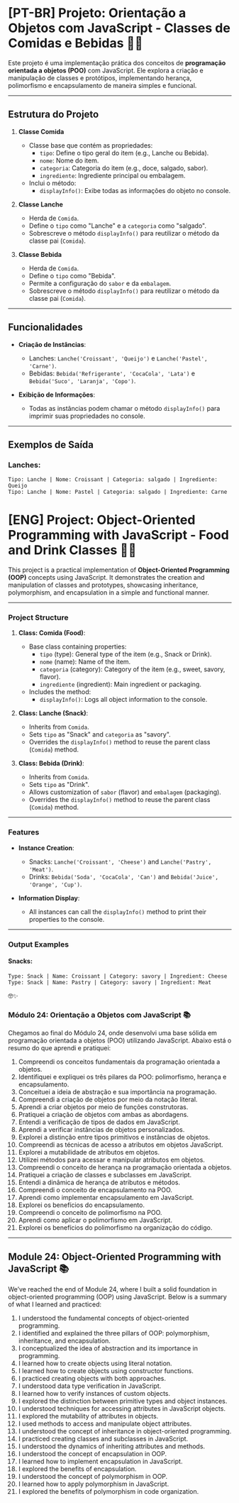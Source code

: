 # [PT-BR] Projeto: Orientação a Objetos com JavaScript - Classes de Comidas e Bebidas 🥐🥤

Este projeto é uma implementação prática dos conceitos de **programação orientada a objetos (POO)** com JavaScript. Ele explora a criação e manipulação de classes e protótipos, implementando herança, polimorfismo e encapsulamento de maneira simples e funcional.

---

## Estrutura do Projeto

1. **Classe Comida**
   - Classe base que contém as propriedades:
     - `tipo`: Define o tipo geral do item (e.g., Lanche ou Bebida).
     - `nome`: Nome do item.
     - `categoria`: Categoria do item (e.g., doce, salgado, sabor).
     - `ingrediente`: Ingrediente principal ou embalagem.
   - Inclui o método:
     - `displayInfo()`: Exibe todas as informações do objeto no console.

2. **Classe Lanche**
   - Herda de `Comida`.
   - Define o `tipo` como "Lanche" e a `categoria` como "salgado".
   - Sobrescreve o método `displayInfo()` para reutilizar o método da classe pai (`Comida`).

3. **Classe Bebida**
   - Herda de `Comida`.
   - Define o `tipo` como "Bebida".
   - Permite a configuração do `sabor` e da `embalagem`.
   - Sobrescreve o método `displayInfo()` para reutilizar o método da classe pai (`Comida`).

---

## Funcionalidades

- **Criação de Instâncias**:
  - Lanches: `Lanche('Croissant', 'Queijo')` e `Lanche('Pastel', 'Carne')`.
  - Bebidas: `Bebida('Refrigerante', 'CocaCola', 'Lata')` e `Bebida('Suco', 'Laranja', 'Copo')`.

- **Exibição de Informações**:
  - Todas as instâncias podem chamar o método `displayInfo()` para imprimir suas propriedades no console.

---

## Exemplos de Saída

### Lanches:
```plaintext
Tipo: Lanche | Nome: Croissant | Categoria: salgado | Ingrediente: Queijo
Tipo: Lanche | Nome: Pastel | Categoria: salgado | Ingrediente: Carne
```
# [ENG] Project: Object-Oriented Programming with JavaScript - Food and Drink Classes 🥐🥤

This project is a practical implementation of **Object-Oriented Programming (OOP)** concepts using JavaScript. It demonstrates the creation and manipulation of classes and prototypes, showcasing inheritance, polymorphism, and encapsulation in a simple and functional manner.

---

### Project Structure

1. **Class: Comida (Food)**:
   - Base class containing properties:
     - `tipo` (type): General type of the item (e.g., Snack or Drink).
     - `nome` (name): Name of the item.
     - `categoria` (category): Category of the item (e.g., sweet, savory, flavor).
     - `ingrediente` (ingredient): Main ingredient or packaging.
   - Includes the method:
     - `displayInfo()`: Logs all object information to the console.

2. **Class: Lanche (Snack)**:
   - Inherits from `Comida`.
   - Sets `tipo` as "Snack" and `categoria` as "savory".
   - Overrides the `displayInfo()` method to reuse the parent class (`Comida`) method.

3. **Class: Bebida (Drink)**:
   - Inherits from `Comida`.
   - Sets `tipo` as "Drink".
   - Allows customization of `sabor` (flavor) and `embalagem` (packaging).
   - Overrides the `displayInfo()` method to reuse the parent class (`Comida`) method.

---

### Features

- **Instance Creation**:
  - Snacks: `Lanche('Croissant', 'Cheese')` and `Lanche('Pastry', 'Meat')`.
  - Drinks: `Bebida('Soda', 'CocaCola', 'Can')` and `Bebida('Juice', 'Orange', 'Cup')`.

- **Information Display**:
  - All instances can call the `displayInfo()` method to print their properties to the console.

---

### Output Examples

#### Snacks:
```plaintext
Type: Snack | Name: Croissant | Category: savory | Ingredient: Cheese
Type: Snack | Name: Pastry | Category: savory | Ingredient: Meat
```

🤓✨

### Módulo 24: Orientação a Objetos com JavaScript 📚

Chegamos ao final do Módulo 24, onde desenvolvi uma base sólida em programação orientada a objetos (POO) utilizando JavaScript. Abaixo está o resumo do que aprendi e pratiquei:

1. Compreendi os conceitos fundamentais da programação orientada a objetos.
2. Identifiquei e expliquei os três pilares da POO: polimorfismo, herança e encapsulamento.
3. Conceituei a ideia de abstração e sua importância na programação.
4. Compreendi a criação de objetos por meio da notação literal.
5. Aprendi a criar objetos por meio de funções construtoras.
6. Pratiquei a criação de objetos com ambas as abordagens.
7. Entendi a verificação de tipos de dados em JavaScript.
8. Aprendi a verificar instâncias de objetos personalizados.
9. Explorei a distinção entre tipos primitivos e instâncias de objetos.
10. Compreendi as técnicas de acesso a atributos em objetos JavaScript.
11. Explorei a mutabilidade de atributos em objetos.
12. Utilizei métodos para acessar e manipular atributos em objetos.
13. Compreendi o conceito de herança na programação orientada a objetos.
14. Pratiquei a criação de classes e subclasses em JavaScript.
15. Entendi a dinâmica de herança de atributos e métodos.
16. Compreendi o conceito de encapsulamento na POO.
17. Aprendi como implementar encapsulamento em JavaScript.
18. Explorei os benefícios do encapsulamento.
19. Compreendi o conceito de polimorfismo na POO.
20. Aprendi como aplicar o polimorfismo em JavaScript.
21. Explorei os benefícios do polimorfismo na organização do código.

---

## Module 24: Object-Oriented Programming with JavaScript 📚

We’ve reached the end of Module 24, where I built a solid foundation in object-oriented programming (OOP) using JavaScript. Below is a summary of what I learned and practiced:

1. I understood the fundamental concepts of object-oriented programming.
2. I identified and explained the three pillars of OOP: polymorphism, inheritance, and encapsulation.
3. I conceptualized the idea of abstraction and its importance in programming.
4. I learned how to create objects using literal notation.
5. I learned how to create objects using constructor functions.
6. I practiced creating objects with both approaches.
7. I understood data type verification in JavaScript.
8. I learned how to verify instances of custom objects.
9. I explored the distinction between primitive types and object instances.
10. I understood techniques for accessing attributes in JavaScript objects.
11. I explored the mutability of attributes in objects.
12. I used methods to access and manipulate object attributes.
13. I understood the concept of inheritance in object-oriented programming.
14. I practiced creating classes and subclasses in JavaScript.
15. I understood the dynamics of inheriting attributes and methods.
16. I understood the concept of encapsulation in OOP.
17. I learned how to implement encapsulation in JavaScript.
18. I explored the benefits of encapsulation.
19. I understood the concept of polymorphism in OOP.
20. I learned how to apply polymorphism in JavaScript.
21. I explored the benefits of polymorphism in code organization.

